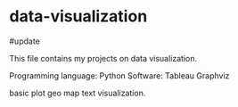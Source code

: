 # data-visualization

#update

This file contains my projects on data visualization.

Programming language: Python
Software: Tableau Graphviz

basic plot
geo map
text visualization.
